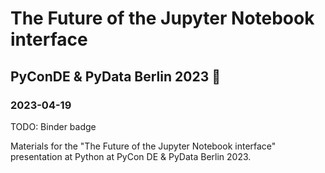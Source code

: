 # The Future of the Jupyter Notebook interface

## PyConDE & PyData Berlin 2023 🐍

### 2023-04-19

TODO: Binder badge

Materials for the "The Future of the Jupyter Notebook interface" presentation at Python at PyCon DE & PyData Berlin 2023.

